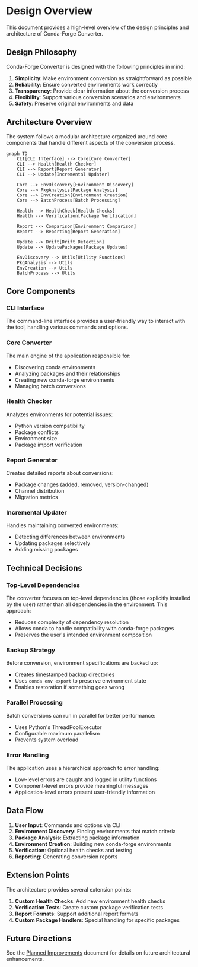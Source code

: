 # Design Overview

This document provides a high-level overview of the design principles and architecture of Conda-Forge Converter.

## Design Philosophy

Conda-Forge Converter is designed with the following principles in mind:

1. **Simplicity**: Make environment conversion as straightforward as possible
1. **Reliability**: Ensure converted environments work correctly
1. **Transparency**: Provide clear information about the conversion process
1. **Flexibility**: Support various conversion scenarios and environments
1. **Safety**: Preserve original environments and data

## Architecture Overview

The system follows a modular architecture organized around core components that handle different aspects of the conversion process.

```mermaid
graph TD
    CLI[CLI Interface] --> Core[Core Converter]
    CLI --> Health[Health Checker]
    CLI --> Report[Report Generator]
    CLI --> Update[Incremental Updater]

    Core --> EnvDiscovery[Environment Discovery]
    Core --> PkgAnalysis[Package Analysis]
    Core --> EnvCreation[Environment Creation]
    Core --> BatchProcess[Batch Processing]

    Health --> HealthCheck[Health Checks]
    Health --> Verification[Package Verification]

    Report --> Comparison[Environment Comparison]
    Report --> Reporting[Report Generation]

    Update --> Drift[Drift Detection]
    Update --> UpdatePackages[Package Updates]

    EnvDiscovery --> Utils[Utility Functions]
    PkgAnalysis --> Utils
    EnvCreation --> Utils
    BatchProcess --> Utils
```

## Core Components

### CLI Interface

The command-line interface provides a user-friendly way to interact with the tool, handling various commands and options.

### Core Converter

The main engine of the application responsible for:

- Discovering conda environments
- Analyzing packages and their relationships
- Creating new conda-forge environments
- Managing batch conversions

### Health Checker

Analyzes environments for potential issues:

- Python version compatibility
- Package conflicts
- Environment size
- Package import verification

### Report Generator

Creates detailed reports about conversions:

- Package changes (added, removed, version-changed)
- Channel distribution
- Migration metrics

### Incremental Updater

Handles maintaining converted environments:

- Detecting differences between environments
- Updating packages selectively
- Adding missing packages

## Technical Decisions

### Top-Level Dependencies

The converter focuses on top-level dependencies (those explicitly installed by the user) rather than all dependencies in the environment. This approach:

- Reduces complexity of dependency resolution
- Allows conda to handle compatibility with conda-forge packages
- Preserves the user's intended environment composition

### Backup Strategy

Before conversion, environment specifications are backed up:

- Creates timestamped backup directories
- Uses `conda env export` to preserve environment state
- Enables restoration if something goes wrong

### Parallel Processing

Batch conversions can run in parallel for better performance:

- Uses Python's ThreadPoolExecutor
- Configurable maximum parallelism
- Prevents system overload

### Error Handling

The application uses a hierarchical approach to error handling:

- Low-level errors are caught and logged in utility functions
- Component-level errors provide meaningful messages
- Application-level errors present user-friendly information

## Data Flow

1. **User Input**: Commands and options via CLI
1. **Environment Discovery**: Finding environments that match criteria
1. **Package Analysis**: Extracting package information
1. **Environment Creation**: Building new conda-forge environments
1. **Verification**: Optional health checks and testing
1. **Reporting**: Generating conversion reports

## Extension Points

The architecture provides several extension points:

1. **Custom Health Checks**: Add new environment health checks
1. **Verification Tests**: Create custom package verification tests
1. **Report Formats**: Support additional report formats
1. **Custom Package Handlers**: Special handling for specific packages

## Future Directions

See the [Planned Improvements](improvements.md) document for details on future architectural enhancements.
